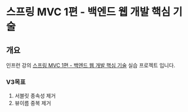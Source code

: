 # 스프링 MVC 1편 - 백엔드 웹 개발 핵심 기술

## 개요

인프런
강의 [스프링 MVC 1편 - 백엔드 웹 개발 핵심 기술](https://www.inflearn.com/course/%EC%8A%A4%ED%94%84%EB%A7%81-mvc-1/dashboard)
실습 프로젝트 입니다.

### V3목표

1. 서블릿 종속성 제거
2. 뷰이름 중복 제거